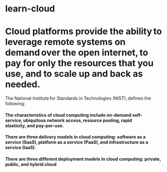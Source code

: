 # learn-cloud
# Cloud platforms provide the ability to leverage remote systems on demand over the open internet, to pay for only the resources that you use, and to scale up and back as needed. 

The National Institute for Standards in Technologies (NIST), defines the following:

####  The characteristics of cloud computing include on-demand self-service, ubiquitous network access, resource pooling, rapid elasticity, and pay-per-use. 
#### There are three delivery models in cloud computing: software as a service (SaaS), platform as a service (PaaS), and infrastructure as a service (IaaS). 
####  There are three different deployment models in cloud computing: private, public, and hybrid cloud

